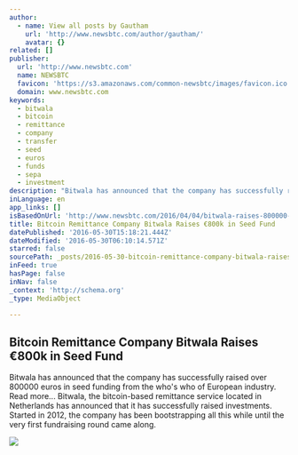 ```yaml
---
author:
  - name: View all posts by Gautham
    url: 'http://www.newsbtc.com/author/gautham/'
    avatar: {}
related: []
publisher:
  url: 'http://www.newsbtc.com'
  name: NEWSBTC
  favicon: 'https://s3.amazonaws.com/common-newsbtc/images/favicon.ico'
  domain: www.newsbtc.com
keywords:
  - bitwala
  - bitcoin
  - remittance
  - company
  - transfer
  - seed
  - euros
  - funds
  - sepa
  - investment
description: "Bitwala has announced that the company has successfully raised over 800000 euros in seed funding from the who's who of European industry. Read more... Bitwala, the bitcoin-based remittance service located in Netherlands has announced that it has successfully raised investments. Started in 2012, the company has been bootstrapping all this while until the very first fundraising round came along."
inLanguage: en
app_links: []
isBasedOnUrl: 'http://www.newsbtc.com/2016/04/04/bitwala-raises-800000-euros/'
title: Bitcoin Remittance Company Bitwala Raises €800k in Seed Fund
datePublished: '2016-05-30T15:18:21.444Z'
dateModified: '2016-05-30T06:10:14.571Z'
starred: false
sourcePath: _posts/2016-05-30-bitcoin-remittance-company-bitwala-raises-euro800k-in-seed-fund.md
inFeed: true
hasPage: false
inNav: false
_context: 'http://schema.org'
_type: MediaObject

---
```

<article style=""><h1>Bitcoin Remittance Company Bitwala Raises €800k in Seed Fund</h1><p>Bitwala has announced that the company has successfully raised over 800000 euros in seed funding from the who's who of European industry. Read more... Bitwala, the bitcoin-based remittance service located in Netherlands has announced that it has successfully raised investments. Started in 2012, the company has been bootstrapping all this while until the very first fundraising round came along.</p><img src="http://s3.amazonaws.com/main-newsbtc-images/2015/09/06100047/Bitwala-a-bitcoin-service-to-Take-Care-of-Your-Bills-While-Away-from-Home..png" /></article>